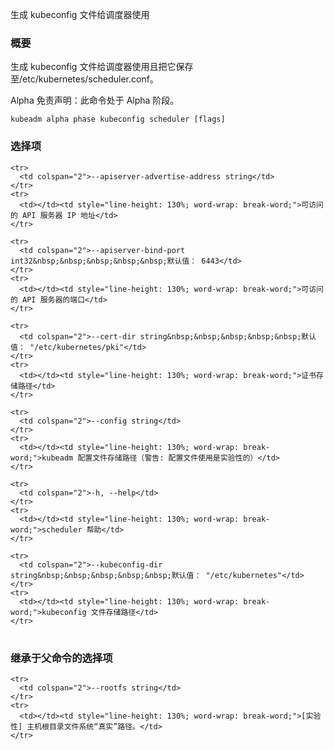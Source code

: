 
<!-- Generates a kubeconfig file for the scheduler to use

### Synopsis -->

生成 kubeconfig 文件给调度器使用

### 概要
<!-- 
Generates the kubeconfig file for the scheduler to use and saves it to /etc/kubernetes/scheduler.conf file. 

Alpha Disclaimer: this command is currently alpha. -->

生成 kubeconfig 文件给调度器使用且把它保存至/etc/kubernetes/scheduler.conf。

Alpha 免责声明：此命令处于 Alpha 阶段。


```
kubeadm alpha phase kubeconfig scheduler [flags]
```
<!-- 
### Options

<table style="width: 100%; table-layout: fixed;">
  <colgroup>
    <col span="1" style="width: 10px;" />
    <col span="1" />
  </colgroup>
  <tbody>

    <tr>
      <td colspan="2">--apiserver-advertise-address string</td>
    </tr>
    <tr>
      <td></td><td style="line-height: 130%; word-wrap: break-word;">The IP address the API server is accessible on</td>
    </tr>

    <tr>
      <td colspan="2">--apiserver-bind-port int32&nbsp;&nbsp;&nbsp;&nbsp;&nbsp;Default: 6443</td>
    </tr>
    <tr>
      <td></td><td style="line-height: 130%; word-wrap: break-word;">The port the API server is accessible on</td>
    </tr>

    <tr>
      <td colspan="2">--cert-dir string&nbsp;&nbsp;&nbsp;&nbsp;&nbsp;Default: "/etc/kubernetes/pki"</td>
    </tr>
    <tr>
      <td></td><td style="line-height: 130%; word-wrap: break-word;">The path where certificates are stored</td>
    </tr>

    <tr>
      <td colspan="2">--config string</td>
    </tr>
    <tr>
      <td></td><td style="line-height: 130%; word-wrap: break-word;">Path to kubeadm config file. WARNING: Usage of a configuration file is experimental</td>
    </tr>

    <tr>
      <td colspan="2">-h, --help</td>
    </tr>
    <tr>
      <td></td><td style="line-height: 130%; word-wrap: break-word;">help for scheduler</td>
    </tr>

    <tr>
      <td colspan="2">--kubeconfig-dir string&nbsp;&nbsp;&nbsp;&nbsp;&nbsp;Default: "/etc/kubernetes"</td>
    </tr>
    <tr>
      <td></td><td style="line-height: 130%; word-wrap: break-word;">The path where to save the kubeconfig file</td>
    </tr>

  </tbody>
</table>
 -->
### 选择项

<table style="width: 100%; table-layout: fixed;">
  <colgroup>
    <col span="1" style="width: 10px;" />
    <col span="1" />
  </colgroup>
  <tbody>

    <tr>
      <td colspan="2">--apiserver-advertise-address string</td>
    </tr>
    <tr>
      <td></td><td style="line-height: 130%; word-wrap: break-word;">可访问的 API 服务器 IP 地址</td>
    </tr>

    <tr>
      <td colspan="2">--apiserver-bind-port int32&nbsp;&nbsp;&nbsp;&nbsp;&nbsp;默认值： 6443</td>
    </tr>
    <tr>
      <td></td><td style="line-height: 130%; word-wrap: break-word;">可访问的 API 服务器的端口</td>
    </tr>

    <tr>
      <td colspan="2">--cert-dir string&nbsp;&nbsp;&nbsp;&nbsp;&nbsp;默认值： "/etc/kubernetes/pki"</td>
    </tr>
    <tr>
      <td></td><td style="line-height: 130%; word-wrap: break-word;">证书存储路径</td>
    </tr>

    <tr>
      <td colspan="2">--config string</td>
    </tr>
    <tr>
      <td></td><td style="line-height: 130%; word-wrap: break-word;">kubeadm 配置文件存储路径（警告: 配置文件使用是实验性的）</td>
    </tr>

    <tr>
      <td colspan="2">-h, --help</td>
    </tr>
    <tr>
      <td></td><td style="line-height: 130%; word-wrap: break-word;">scheduler 帮助</td>
    </tr>

    <tr>
      <td colspan="2">--kubeconfig-dir string&nbsp;&nbsp;&nbsp;&nbsp;&nbsp;默认值： "/etc/kubernetes"</td>
    </tr>
    <tr>
      <td></td><td style="line-height: 130%; word-wrap: break-word;">kubeconfig 文件存储路径</td>
    </tr>

  </tbody>
</table>

<!-- ### Options inherited from parent commands

<table style="width: 100%; table-layout: fixed;">
  <colgroup>
    <col span="1" style="width: 10px;" />
    <col span="1" />
  </colgroup>
  <tbody>

    <tr>
      <td colspan="2">--rootfs string</td>
    </tr>
    <tr>
      <td></td><td style="line-height: 130%; word-wrap: break-word;">[EXPERIMENTAL] The path to the 'real' host root filesystem.</td>
    </tr>

  </tbody>
</table>
 -->

### 继承于父命令的选择项

<table style="width: 100%; table-layout: fixed;">
  <colgroup>
    <col span="1" style="width: 10px;" />
    <col span="1" />
  </colgroup>
  <tbody>

    <tr>
      <td colspan="2">--rootfs string</td>
    </tr>
    <tr>
      <td></td><td style="line-height: 130%; word-wrap: break-word;">[实验性] 主机根目录文件系统“真实”路径。</td>
    </tr>

  </tbody>
</table>

